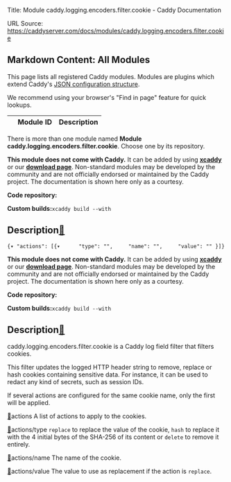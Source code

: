 Title: Module caddy.logging.encoders.filter.cookie - Caddy Documentation

URL Source: https://caddyserver.com/docs/modules/caddy.logging.encoders.filter.cookie

Markdown Content:
All Modules
-----------

This page lists all registered Caddy modules. Modules are plugins which extend Caddy's [JSON configuration structure](https://caddyserver.com/docs/json/).

We recommend using your browser's "Find in page" feature for quick lookups.

|  | Module ID | Description |
| --- | --- | --- |

There is more than one module named **Module caddy.logging.encoders.filter.cookie**. Choose one by its repository.

**This module does not come with Caddy.** It can be added by using **[xcaddy](https://caddyserver.com/docs/build#xcaddy)** or our **[download page](https://caddyserver.com/download)**. Non-standard modules may be developed by the community and are not officially endorsed or maintained by the Caddy project. The documentation is shown here only as a courtesy.

**Code repository:**

**Custom builds:**`xcaddy build --with`

Description[🔗](https://caddyserver.com/docs/modules/caddy.logging.encoders.filter.cookie#docs "Direct link")
-------------------------------------------------------------------------------------------------------------

`{▾	"actions": [{▾		"type": "",		"name": "",		"value": ""	}]}`

**This module does not come with Caddy.** It can be added by using **[xcaddy](https://caddyserver.com/docs/build#xcaddy)** or our **[download page](https://caddyserver.com/download)**. Non-standard modules may be developed by the community and are not officially endorsed or maintained by the Caddy project. The documentation is shown here only as a courtesy.

**Code repository:**

**Custom builds:**`xcaddy build --with`

Description[🔗](https://caddyserver.com/docs/modules/caddy.logging.encoders.filter.cookie#docs "Direct link")
-------------------------------------------------------------------------------------------------------------

caddy.logging.encoders.filter.cookie is a Caddy log field filter that filters cookies.

This filter updates the logged HTTP header string to remove, replace or hash cookies containing sensitive data. For instance, it can be used to redact any kind of secrets, such as session IDs.

If several actions are configured for the same cookie name, only the first will be applied.

[🔗](https://caddyserver.com/docs/modules/caddy.logging.encoders.filter.cookie#actions)actions
A list of actions to apply to the cookies.

[🔗](https://caddyserver.com/docs/modules/caddy.logging.encoders.filter.cookie#actions/type)actions/type
`replace` to replace the value of the cookie, `hash` to replace it with the 4 initial bytes of the SHA-256 of its content or `delete` to remove it entirely.

[🔗](https://caddyserver.com/docs/modules/caddy.logging.encoders.filter.cookie#actions/name)actions/name
The name of the cookie.

[🔗](https://caddyserver.com/docs/modules/caddy.logging.encoders.filter.cookie#actions/value)actions/value
The value to use as replacement if the action is `replace`.
